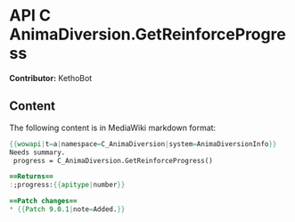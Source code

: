 # API C AnimaDiversion.GetReinforceProgress

**Contributor:** KethoBot

## Content

The following content is in MediaWiki markdown format:

```mediawiki
{{wowapi|t=a|namespace=C_AnimaDiversion|system=AnimaDiversionInfo}}
Needs summary.
 progress = C_AnimaDiversion.GetReinforceProgress()

==Returns==
:;progress:{{apitype|number}}

==Patch changes==
* {{Patch 9.0.1|note=Added.}}
```